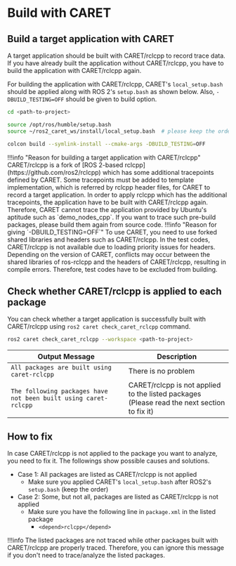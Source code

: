 # Build with CARET

## Build a target application with CARET

A target application should be built with CARET/rclcpp to record trace data. If you have already built the application without CARET/rclcpp, you have to build the application with CARET/rclcpp again.

For building the application with CARET/rclcpp, CARET's `local_setup.bash` should be applied along with ROS 2's `setup.bash` as shown below. Also, `-DBUILD_TESTING=OFF` should be given to build option.

```sh
cd <path-to-project>

source /opt/ros/humble/setup.bash
source ~/ros2_caret_ws/install/local_setup.bash  # please keep the order after ROS 2's setup.bash

colcon build --symlink-install --cmake-args -DBUILD_TESTING=OFF
```

<prettier-ignore-start>
!!!info "Reason for building a target application with CARET/rclcpp"
      CARET/rclcpp is a fork of [ROS 2-based rclcpp](https://github.com/ros2/rclcpp) which has some additional tracepoints defined by CARET.
      Some tracepoints must be added to template implementation, which is referred by rclcpp header files, for CARET to record a target application.
      In order to apply rclcpp which has the additional tracepoints, the application have to be built with CARET/rclcpp again.
      Therefore, CARET cannot trace the application provided by Ubuntu's aptitude such as `demo_nodes_cpp`.
      If you want to trace such pre-build packages, please build them again from source code.
<prettier-ignore-end>

<prettier-ignore-start>
!!!info "Reason for giving `-DBUILD_TESTING=OFF`"
      To use CARET, you need to use forked shared libraries and headers such as CARET/rclcpp.
      In the test codes, CARET/rclcpp is not available due to loading priority issues for headers.
      Depending on the version of CARET, conflicts may occur between the shared libraries of
      ros-rclcpp and the headers of CARET/rclcpp, resulting in compile errors.
      Therefore, test codes have to be excluded from building.
<prettier-ignore-end>

## Check whether CARET/rclcpp is applied to each package

You can check whether a target application is successfully built with CARET/rclcpp using `ros2 caret check_caret_rclcpp` command.

```sh
ros2 caret check_caret_rclcpp --workspace <path-to-project>
```

| Output Message                                                  | Description                                                                                     |
| --------------------------------------------------------------- | ----------------------------------------------------------------------------------------------- |
| `All packages are built using caret-rclcpp`                     | There is no problem                                                                             |
| `The following packages have not been built using caret-rclcpp` | CARET/rclcpp is not applied to the listed packages<br> (Please read the next section to fix it) |

## How to fix

In case CARET/rclcpp is not applied to the package you want to analyze, you need to fix it. The followings show possible causes and solutions.

- Case 1: All packages are listed as CARET/rclcpp is not applied
  - Make sure you applied CARET's `local_setup.bash` after ROS2's `setup.bash` (keep the order)
- Case 2: Some, but not all, packages are listed as CARET/rclcpp is not applied
  - Make sure you have the following line in `package.xml` in the listed package
    - `<depend>rclcpp</depend>`

<prettier-ignore-start>
!!!info
      The listed packages are not traced while other packages built with CARET/rclcpp are properly traced. Therefore, you can ignore this message if you don't need to trace/analyze the listed packages.
<prettier-ignore-end>
